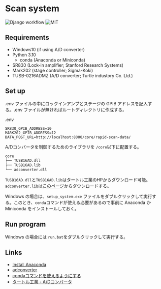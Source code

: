 # Scan system

![Django workflow](https://github.com/Hayashi-Yudai/scan_system/actions/workflows/django.yml/badge.svg)
![MIT](http://img.shields.io/badge/license-MIT-blue.svg?style=flat)

## Requirements

- Windows10 (if using A/D converter)
- Python 3.10
  - conda (Anaconda or Miniconda)
- SR830 (Lock-in amplifier; Stanford Research Systems)
- Mark202 (stage controller; Sigma-Koki)
- TUSB-0216ADMZ (A/D converter; Turtle industory Co. Ltd.)

## Set up

.env ファイルの中にロックインアンプとステージの GPIB アドレスを記入する。.env ファイルが無ければルートディレクトリに作成する。

.env

```
SR830_GPIB_ADDRESS=10
MARK202_GPIB_ADDRESS=12
DATA_POST_URL=http://localhost:8000/core/rapid-scan-data/
```

A/Dコンバータを制御するためのライブラリを `/core`以下に配置する。
```bash
core
├── TUSB16AD.dll
├── TUSB16AD.lib
└── adconverter.dll
```

`TUSB16AD.dll`と`TUSB16AD.lib`はタートル工業のHPからダウンロード可能。
`adconverter.lib`は[このページ](https://github.com/Hayashi-Yudai/adconverter/releases)からダウンロードする。

Windows の場合は、`setup_system.exe` ファイルをダブルクリックして実行する。このとき、`conda`コマンドが使える必要があるので事前に Anaconda か Miniconda をインストールしておく。

## Run program

Windows の場合には `run.bat`をダブルクリックして実行する。

## Links
- [Install Anaconda](https://www.anaconda.com/products/individual)
- [adconverter](https://github.com/Hayashi-Yudai/adconverter)
- [condaコマンドを使えるようにする](https://qiita.com/momosuke/items/fd6f8f9d01d2f57be90e)
- [タートル工業 - A/Dコンバータ](https://www.turtle-ind.co.jp/products/ad-converters/)
